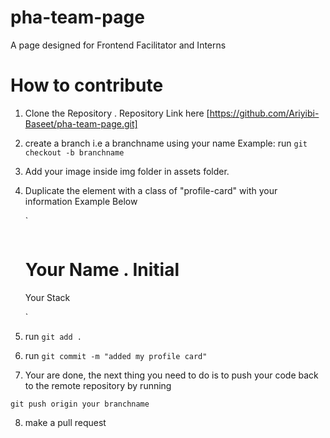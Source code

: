 # pha-team-page

A page designed for Frontend Facilitator and Interns

# How to contribute

1. Clone the Repository . Repository Link here [https://github.com/Ariyibi-Baseet/pha-team-page.git]

2. create a branch i.e a branchname using your name
   Example: run `git checkout -b branchname`

3. Add your image inside img folder in assets folder.

4. Duplicate the element with a class of "profile-card" with your information
   Example Below

   `<div class="profile-card">
   <img src="assets/img/your image here.jpg" alt="" class="profile-img" alt="your name here" />
     <div class="content">
       <h1 class="name">Your Name . Initial</h1>
       <p class="stack">Your Stack</p>
       <div class="social-link">
         <a href="your linkedin profile link"> <i class="bi bi-linkedin"></i></a>
         <a href="your github profile link"> <i class="bi bi-github"></i> </a>
         <a href="your twitter profile link"> <i class="bi bi-twitter-x"></i> </a>
       </div>
     </div>
   `</div>

5. run `git add .`
6. run `git commit -m "added my profile card"`

7. Your are done, the next thing you need to do is to push your code back to the remote repository by running

`git push origin your branchname`

8. make a pull request
